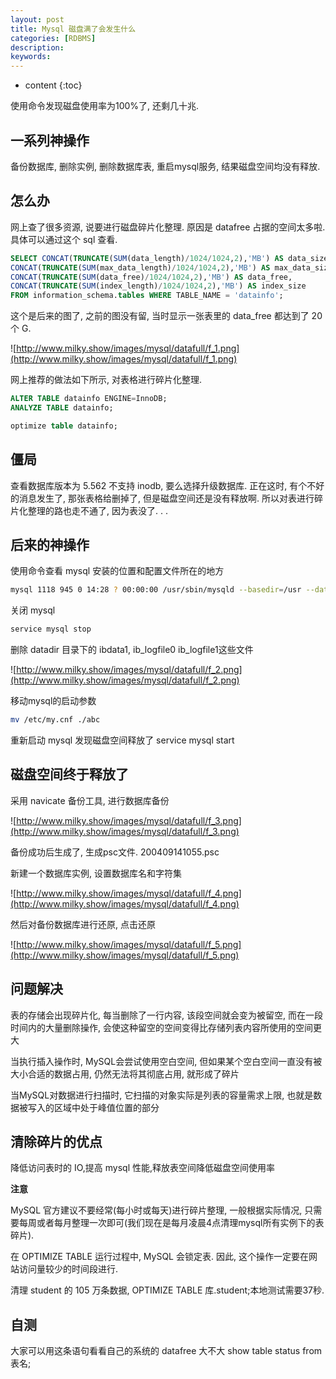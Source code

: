 ```yaml
---
layout: post
title: Mysql 磁盘满了会发生什么
categories: [RDBMS]
description: 
keywords: 
---
```



* content
{:toc}




使用命令发现磁盘使用率为100%了, 还剩几十兆. 

## 一系列神操作

备份数据库, 删除实例, 删除数据库表, 重启mysql服务, 结果磁盘空间均没有释放. 



## 怎么办

网上查了很多资源, 说要进行磁盘碎片化整理. 原因是 datafree 占据的空间太多啦. 具体可以通过这个 sql 查看. 

```sql
SELECT CONCAT(TRUNCATE(SUM(data_length)/1024/1024,2),'MB') AS data_size,
CONCAT(TRUNCATE(SUM(max_data_length)/1024/1024,2),'MB') AS max_data_size,
CONCAT(TRUNCATE(SUM(data_free)/1024/1024,2),'MB') AS data_free,
CONCAT(TRUNCATE(SUM(index_length)/1024/1024,2),'MB') AS index_size
FROM information_schema.tables WHERE TABLE_NAME = 'datainfo';
```

这个是后来的图了, 之前的图没有留, 当时显示一张表里的 data_free 都达到了 20 个 G. 

![http://www.milky.show/images/mysql/datafull/f_1.png](http://www.milky.show/images/mysql/datafull/f_1.png)

网上推荐的做法如下所示, 对表格进行碎片化整理. 

```sql
ALTER TABLE datainfo ENGINE=InnoDB;
ANALYZE TABLE datainfo;

optimize table datainfo;
```

## 僵局

查看数据库版本为 5.562 不支持 inodb, 要么选择升级数据库. 正在这时, 有个不好的消息发生了, 那张表格给删掉了, 但是磁盘空间还是没有释放啊. 所以对表进行碎片化整理的路也走不通了, 因为表没了. . . 



## 后来的神操作

使用命令查看 mysql 安装的位置和配置文件所在的地方

```bash
mysql 1118 945 0 14:28 ? 00:00:00 /usr/sbin/mysqld --basedir=/usr --datadir=/var/lib/mysql --plugin-dir=/usr/lib64/mysql/plugin --log-error=/var/log/mysqld.log --pid-file=/var/run/mysqld/mysqld.pid --socket=/var/lib/mysql/mysql.sock
```

关闭 mysql

```bash
service mysql stop
```

删除 datadir 目录下的 ibdata1, ib_logfile0 ib_logfile1这些文件

![http://www.milky.show/images/mysql/datafull/f_2.png](http://www.milky.show/images/mysql/datafull/f_2.png)

移动mysql的启动参数

```bash
mv /etc/my.cnf ./abc
```

重新启动 mysql 发现磁盘空间释放了 service mysql start



## 磁盘空间终于释放了

采用 navicate 备份工具, 进行数据库备份

![http://www.milky.show/images/mysql/datafull/f_3.png](http://www.milky.show/images/mysql/datafull/f_3.png)

备份成功后生成了, 生成psc文件. 200409141055.psc



新建一个数据库实例, 设置数据库名和字符集

![http://www.milky.show/images/mysql/datafull/f_4.png](http://www.milky.show/images/mysql/datafull/f_4.png)



然后对备份数据库进行还原, 点击还原

![http://www.milky.show/images/mysql/datafull/f_5.png](http://www.milky.show/images/mysql/datafull/f_5.png)



## 问题解决

表的存储会出现碎片化, 每当删除了一行内容, 该段空间就会变为被留空, 而在一段时间内的大量删除操作, 会使这种留空的空间变得比存储列表内容所使用的空间更大

当执行插入操作时, MySQL会尝试使用空白空间, 但如果某个空白空间一直没有被大小合适的数据占用, 仍然无法将其彻底占用, 就形成了碎片

当MySQL对数据进行扫描时, 它扫描的对象实际是列表的容量需求上限, 也就是数据被写入的区域中处于峰值位置的部分



## 清除碎片的优点

降低访问表时的 IO,提高 mysql 性能,释放表空间降低磁盘空间使用率

**注意** 

MySQL 官方建议不要经常(每小时或每天)进行碎片整理, 一般根据实际情况, 只需要每周或者每月整理一次即可(我们现在是每月凌晨4点清理mysql所有实例下的表碎片). 

在 OPTIMIZE TABLE 运行过程中, MySQL 会锁定表. 因此, 这个操作一定要在网站访问量较少的时间段进行. 

清理 student 的 105 万条数据, OPTIMIZE TABLE 库.student;本地测试需要37秒. 



## 自测

大家可以用这条语句看看自己的系统的 datafree 大不大 show table status from 表名;
